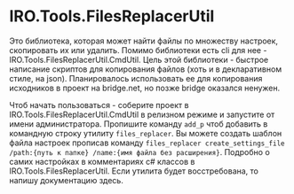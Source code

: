 # IRO.Tools.FilesReplacerUtil

Это библиотека, которая может найти файлы по множеству настроек, скопировать их или удалить. 
Помимо библиотеки есть cli для нее - IRO.Tools.FilesReplacerUtil.CmdUtil. 
Цель этой библиотеки - быстрое написание скриптов для копирования файлов (хоть и в декларативном стиле, на json). Планировалось использовать ее для копирования исходников в проект на bridge.net, но позже bridge оказался ненужен.

Чтоб начать пользоваться - соберите проект в IRO.Tools.FilesReplacerUtil.CmdUtil в релизном режиме и запустите от имени администратора. 
Пропишите команду `add_p` чтоб добавить в командную строку утилиту `files_replacer`.
Вы можете создать шаблон файла настроек прописав команду `files_replacer create_settings_file /path:{путь к папке} /name:{имя файла без расширения}`.
Подробно о самих настройках в комментариях c# классов в IRO.Tools.FilesReplacerUtil. Если утилита будет восстребована, то напишу документацию здесь.